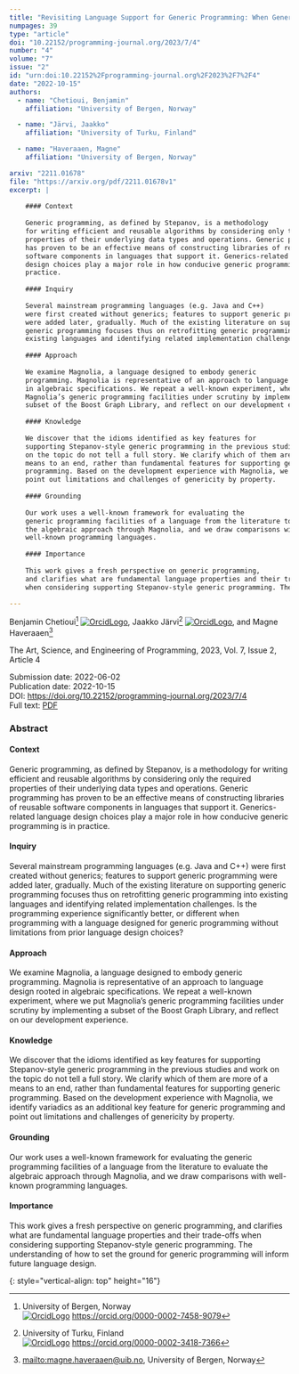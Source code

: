 ```yaml
---
title: "Revisiting Language Support for Generic Programming: When Genericity Is a Core Design Goal"
numpages: 39
type: "article"
doi: "10.22152/programming-journal.org/2023/7/4"
number: "4"
volume: "7"
issue: "2"
id: "urn:doi:10.22152%2Fprogramming-journal.org%2F2023%2F7%2F4"
date: "2022-10-15"
authors: 
  - name: "Chetioui, Benjamin"
    affiliation: "University of Bergen, Norway"

  - name: "Järvi, Jaakko"
    affiliation: "University of Turku, Finland"

  - name: "Haveraaen, Magne"
    affiliation: "University of Bergen, Norway"

arxiv: "2211.01678"
file: "https://arxiv.org/pdf/2211.01678v1"
excerpt: |
    
    #### Context
    
    Generic programming, as defined by Stepanov, is a methodology
    for writing efficient and reusable algorithms by considering only the required
    properties of their underlying data types and operations. Generic programming
    has proven to be an effective means of constructing libraries of reusable
    software components in languages that support it. Generics-related language
    design choices play a major role in how conducive generic programming is in
    practice.
    
    #### Inquiry
    
    Several mainstream programming languages (e.g. Java and C++)
    were first created without generics; features to support generic programming
    were added later, gradually. Much of the existing literature on supporting
    generic programming focuses thus on retrofitting generic programming into
    existing languages and identifying related implementation challenges. Is the programming experience significantly better, or different when programming with a language designed for generic programming without limitations from prior language design choices?
    
    #### Approach
    
    We examine Magnolia, a language designed to embody generic
    programming. Magnolia is representative of an approach to language design rooted
    in algebraic specifications. We repeat a well-known experiment, where we put
    Magnolia’s generic programming facilities under scrutiny by implementing a
    subset of the Boost Graph Library, and reflect on our development experience.
    
    #### Knowledge
    
    We discover that the idioms identified as key features for
    supporting Stepanov-style generic programming in the previous studies and work
    on the topic do not tell a full story. We clarify which of them are more of a
    means to an end, rather than fundamental features for supporting generic
    programming. Based on the development experience with Magnolia, we identify variadics as an additional key feature for generic programming and
    point out limitations and challenges of genericity by property.
    
    #### Grounding
    
    Our work uses a well-known framework for evaluating the
    generic programming facilities of a language from the literature to evaluate
    the algebraic approach through Magnolia, and we draw comparisons with
    well-known programming languages.
    
    #### Importance
    
    This work gives a fresh perspective on generic programming,
    and clarifies what are fundamental language properties and their trade-offs
    when considering supporting Stepanov-style generic programming. The understanding of how to set the ground for generic programming will inform future language design.

---
```

Benjamin Chetioui[^1] [![OrcidLogo]](https://orcid.org/0000-0002-7458-9079), Jaakko Järvi[^2] [![OrcidLogo]](https://orcid.org/0000-0002-3418-7366), and Magne Haveraaen[^3]

The Art, Science, and Engineering of Programming, 2023, Vol. 7, Issue 2, Article 4

Submission date: 2022-06-02  
Publication date: 2022-10-15  
DOI: <https://doi.org/10.22152/programming-journal.org/2023/7/4>  
Full text: [PDF](https://arxiv.org/pdf/2211.01678v1)  


### Abstract


#### Context

Generic programming, as defined by Stepanov, is a methodology
for writing efficient and reusable algorithms by considering only the required
properties of their underlying data types and operations. Generic programming
has proven to be an effective means of constructing libraries of reusable
software components in languages that support it. Generics-related language
design choices play a major role in how conducive generic programming is in
practice.

#### Inquiry

Several mainstream programming languages (e.g. Java and C++)
were first created without generics; features to support generic programming
were added later, gradually. Much of the existing literature on supporting
generic programming focuses thus on retrofitting generic programming into
existing languages and identifying related implementation challenges. Is the programming experience significantly better, or different when programming with a language designed for generic programming without limitations from prior language design choices?

#### Approach

We examine Magnolia, a language designed to embody generic
programming. Magnolia is representative of an approach to language design rooted
in algebraic specifications. We repeat a well-known experiment, where we put
Magnolia’s generic programming facilities under scrutiny by implementing a
subset of the Boost Graph Library, and reflect on our development experience.

#### Knowledge

We discover that the idioms identified as key features for
supporting Stepanov-style generic programming in the previous studies and work
on the topic do not tell a full story. We clarify which of them are more of a
means to an end, rather than fundamental features for supporting generic
programming. Based on the development experience with Magnolia, we identify variadics as an additional key feature for generic programming and
point out limitations and challenges of genericity by property.

#### Grounding

Our work uses a well-known framework for evaluating the
generic programming facilities of a language from the literature to evaluate
the algebraic approach through Magnolia, and we draw comparisons with
well-known programming languages.

#### Importance

This work gives a fresh perspective on generic programming,
and clarifies what are fundamental language properties and their trade-offs
when considering supporting Stepanov-style generic programming. The understanding of how to set the ground for generic programming will inform future language design.


[^1]: University of Bergen, Norway  
    [![OrcidLogo]](https://orcid.org/0000-0002-7458-9079) <https://orcid.org/0000-0002-7458-9079>

[^2]: University of Turku, Finland  
    [![OrcidLogo]](https://orcid.org/0000-0002-3418-7366) <https://orcid.org/0000-0002-3418-7366>

[^3]: <mailto:magne.haveraaen@uib.no>, University of Bergen, Norway


[OrcidLogo]: /assets/images/orcid.svg "Orcid Logo"
{: style="vertical-align: top" height="16"}
